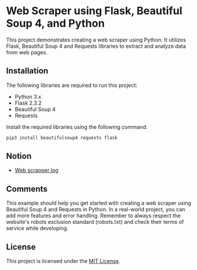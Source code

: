 # Web Scraper using Flask, Beautiful Soup 4, and Python

This project demonstrates creating a web scraper using Python. It utilizes Flask, Beautiful Soup 4 and Requests libraries to extract and analyze data from web pages.

## Installation

The following libraries are required to run this project:

-   Python 3.x
-   Flask 2.3.2
-   Beautiful Soup 4
-   Requests

Install the required libraries using the following command:

```bash
pip3 install beautifulsoup4 requests flask
```

## Notion

-   [Web scrapper log]()

## Comments

This example should help you get started with creating a web scraper using Beautiful Soup 4 and Requests in Python. In a real-world project, you can add more features and error handling. Remember to always respect the website's robots exclusion standard (robots.txt) and check their terms of service while developing.

## License

This project is licensed under the [MIT License](LICENSE).
